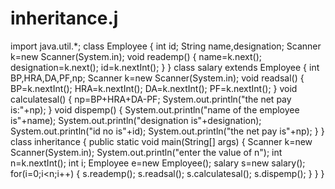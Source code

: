 # inheritance.j
import java.util.*;
class Employee
{
int id;
String name,designation;
Scanner k=new Scanner(System.in);
void reademp()
{
name=k.next();
designation=k.next();
id=k.nextInt();
}
}
class salary extends Employee
{
int BP,HRA,DA,PF,np;
Scanner k=new Scanner(System.in);
void readsal()
{
BP=k.nextInt();
HRA=k.nextInt();
DA=k.nextInt();
PF=k.nextInt();
}
void calculatesal()
{
np=BP+HRA+DA-PF;
System.out.println("the net pay is:"+np);
}
void dispemp()
{
System.out.println("name of the employee is"+name);
System.out.println("designation is"+designation);
System.out.println("id no is"+id);
System.out.println("the net pay is"+np);
}
}
class inheritance
{
public static void main(String[] args)
{
	Scanner k=new Scanner(System.in);
	System.out.println("enter the value of n");
	int n=k.nextInt();
	int i;
Employee e=new Employee();
salary s=new salary();
for(i=0;i<n;i++)
{
s.reademp();
s.readsal();
s.calculatesal();
s.dispemp();
}
}
}
